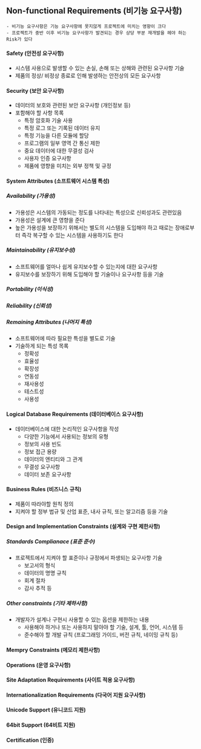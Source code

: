 ## Non-functional Requirements (비기능 요구사항)

```
- 비기능 요구사항은 기능 요구사항에 못지않게 프로젝트에 미치는 영향이 크다
- 프로젝트가 중반 이후 비기능 요구사항가 발견되는 경우 상당 부분 재개발을 헤야 하는 Risk가 있다
```

#### Safety (안전성 요구사항)
- 시스템 사용으로 발생할 수 있는 손실, 손해 또는 상해와 관련된 요구사항 기술
- 제품의 정상/ 비정상 종료로 인해 발생하는 안전상의 모든 요구사항

#### Security (보안 요구사항)
- 데이터의 보호와 관련된 보안 요구사항 (개인정보 등)
- 포함해야 할 사항 목록
  - 특정 암호화 기술 사용
  - 특정 로그 또는 기록된 데이터 유지
  - 특정 기능을 다른 모듈에 할당
  - 프로그램의 일부 영역 간 통신 제한
  - 중요 데이터에 대한 무결성 검사
  - 사용자 인증 요구사항
  - 제품에 영향을 미치는 외부 정책 및 규정

#### System Attributes (소프트웨어 시스템 특성)
##### Availability (가용성)
- 가용성은 시스템의 가동되는 정도를 나타내는 특성으로 신뢰성과도 관련있음
- 가용성은 설계에 큰 영향을 준다
- 높은 가용성을 보장하기 위해서는 별도의 시스템을 도입해야 하고 때로는 장애로부터 즉각 복구할 수 있는 시스템을 사용하기도 한다

##### Maintainability (유지보수성)
- 소프트웨어를 얼마나 쉽게 유지보수할 수 있는지에 대한 요구사항
- 유지보수를 보장하기 위해 도입해야 할 기술이나 요구사항 등을 기술

#####  Portability (이식성)

##### Reliability (신뢰성)

##### Remaining Attributes (나머지 특성)
- 소프트웨어에 따라 필요한 특성을 별도로 기술
- 기술하게 되는 특성 목록
  - 정확성
  - 효율성
  - 확장성
  - 연동성
  - 재사용성
  - 테스트성
  - 사용성

#### Logical Database Requirements (데이터베이스 요구사항)
- 데이터베이스에 대한 논리적인 요구사항을 작성
  - 다양한 기능에서 사용되는 정보의 유형
  - 정보의 사용 빈도
  - 정보 접근 용량
  - 데이터의 엔티티와 그 관계
  - 무결성 요구사항
  - 데이터 보존 요구사항

#### Business Rules (비즈니스 규칙)
- 제품이 따라야할 원칙 정의
- 지켜야 할 정부 법규 및 산업 표준, 내사 규칙, 또는 알고리즘 등을 기술

#### Design and Implementation Constraints (설계와 구현 제한사항)
##### Standards Complianace (표준 준수)
- 프로젝트에서 지켜야 할 표준이나 규정에서 파생되는 요구사항 기술
  - 보고서의 형식
  - 데이터의 명명 규칙
  - 회계 절차
  - 감사 추적 등

##### Other constraints (기타 제하사항)
- 개발자가 설계나 구현시 사용할 수 있는 옵션을 제한하는 내용
  - 사용해야 하거나 또는 사용하지 말아야 할 기술, 설계, 툴, 언어, 시스템 등
  - 준수해야 할 개발 규칙 (프로그래밍 가이드, 버전 규칙, 네이밍 규칙 등)

#### Mempry Constraints (메모리 제한사항)


#### Operations (운영 요구사항)


#### Site Adaptation Requirements (사이트 적용 요구사항)


#### Internationalization Requirements (다국어 지원 요구사항)


#### Unicode Support (유니코드 지원)


#### 64bit Support (64비트 지원)


#### Certification (인증)

